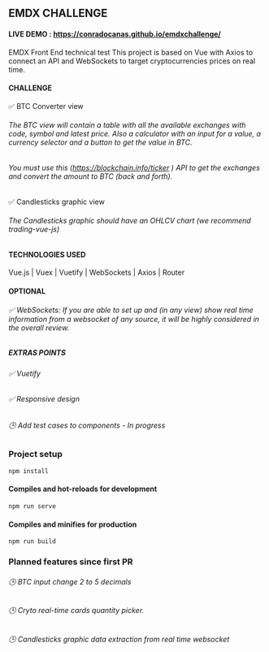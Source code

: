## EMDX CHALLENGE

#### LIVE DEMO : https://conradocanas.github.io/emdxchallenge/

EMDX Front End technical test This project is based on Vue with Axios to connect an API and WebSockets to target cryptocurrencies prices on real time.

#### CHALLENGE
✅ BTC Converter view
###### The BTC view will contain a table with all the available exchanges with code, symbol and latest price. Also a calculator with an input for a value, a currency selector and a button to get the value in BTC.

###### You must use this (https://blockchain.info/ticker ) API to get the exchanges and convert the amount to BTC (back and forth).

✅ Candlesticks graphic view

###### The Candlesticks graphic should have an OHLCV chart (we recommend trading-vue-js)


#### TECHNOLOGIES USED

Vue.js | Vuex | Vuetify | WebSockets | Axios | Router


#### OPTIONAL
###### ✅ WebSockets: If you are able to set up and (in any view) show real time information from a websocket of any source, it will be highly considered in the overall review.

##### EXTRAS POINTS
###### ✅ Vuetify
###### ✅ Responsive design
###### 🕒 Add test cases to components - In progress

### Project setup
```
npm install
```

#### Compiles and hot-reloads for development
```
npm run serve
```

#### Compiles and minifies for production
```
npm run build
```

### Planned features since first PR

###### 🕒 BTC input change 2 to 5 decimals
###### 🕒 Cryto real-time cards quantity picker.
###### 🕒 Candlesticks graphic data extraction from real time websocket
